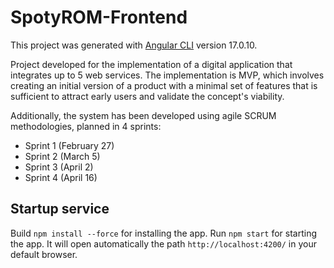 # SpotyROM-Frontend

This project was generated with [Angular CLI](https://github.com/angular/angular-cli) version 17.0.10.

Project developed for the implementation of a digital application that integrates up to 5 web services. The implementation is MVP, which involves creating an initial version of a product with a minimal set of features that is sufficient to attract early users and validate the concept's viability.

Additionally, the system has been developed using agile SCRUM methodologies, planned in 4 sprints:

- Sprint 1 (February 27)
- Sprint 2 (March 5)
- Sprint 3 (April 2)
- Sprint 4 (April 16)

## Startup service
Build `npm install --force` for installing the app.
Run `npm start` for starting the app. It will open automatically the path `http://localhost:4200/` in your default browser. 


